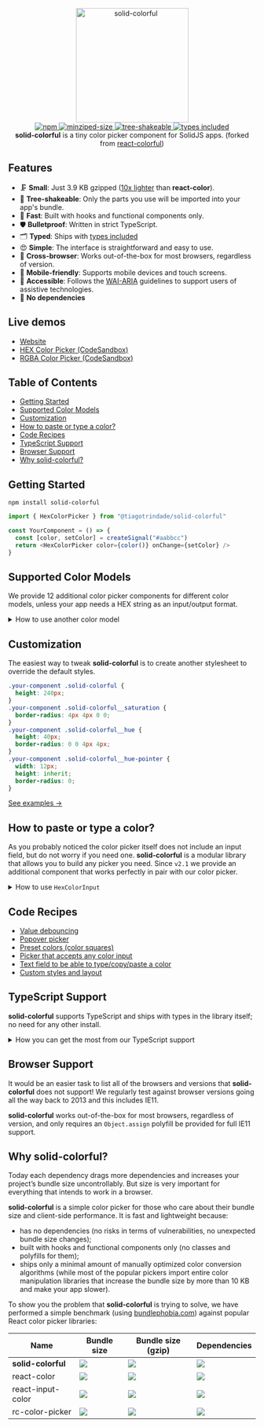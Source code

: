 <div align="center">
  <a href="https://TiagoCavalcante.github.io/solid-colorful">
    <img src="demo/src/assets/design.png" width="229" height="233" alt="solid-colorful" />
  </a>
</div>

<div align="center">
  <a href="https://npmjs.org/package/@tiagotrindade/solid-colorful">
    <img alt="npm" src="https://img.shields.io/npm/v/@tiagotrindade/solid-colorful.svg?labelColor=da248d&color=6ead0a" />
  </a>
  <a href="https://github.com/TiagoCavalcante/solid-colorful/actions">
    <img alt="minziped-size" src="https://badgen.net/bundlephobia/minzip/@tiagotrindade/solid-colorful?labelColor=da248d&color=6ead0a" />
  </a>
  <a href="https://bundlephobia.com/result?p=@tiagotrindade/solid-colorful">
    <img alt="tree-shakeable" src="https://badgen.net/bundlephobia/tree-shaking/@tiagotrindade/solid-colorful?labelColor=da248d&color=6ead0a" />
  </a>
  <a href="https://npmjs.org/package/@tiagotrindade/solid-colorful">
    <img alt="types included" src="https://badgen.net/npm/types/@tiagotrindade/solid-colorful?labelColor=da248d&color=6ead0a" />
  </a>
</div>

<div align="center">
  <strong>solid-colorful</strong> is a tiny color picker component for SolidJS apps. (forked from <a href="https://github.com/omgovich/react-colorful">react-colorful</a>)
</div>

## Features

- 🗜 **Small**: Just 3.9 KB gzipped ([10x lighter](#why-solid-colorful) than **react-color**).
- 🌳 **Tree-shakeable**: Only the parts you use will be imported into your app's bundle.
- 🚀 **Fast**: Built with hooks and functional components only.
- 🛡 **Bulletproof**: Written in strict TypeScript.
- 🗂 **Typed**: Ships with [types included](#typescript-support)
- 😍 **Simple**: The interface is straightforward and easy to use.
- 👫 **Cross-browser**: Works out-of-the-box for most browsers, regardless of version.
- 📲 **Mobile-friendly**: Supports mobile devices and touch screens.
- 💬 **Accessible**: Follows the [WAI-ARIA](https://www.w3.org/WAI/standards-guidelines/aria/) guidelines to support users of assistive technologies.
- 💨 **No dependencies**

## Live demos

- [Website](https://TiagoCavalcante.github.io/solid-colorful)
- [HEX Color Picker (CodeSandbox)](https://codesandbox.io/s/solid-colorful-demo-u5vwp)
- [RGBA Color Picker (CodeSandbox)](https://codesandbox.io/s/solid-colorful-rgb-o9q0t)

## Table of Contents

- [Getting Started](#getting-started)
- [Supported Color Models](#supported-color-models)
- [Customization](#customization)
- [How to paste or type a color?](#how-to-paste-or-type-a-color)
- [Code Recipes](#code-recipes)
- [TypeScript Support](#typescript-support)
- [Browser Support](#browser-support)
- [Why solid-colorful?](#why-solid-colorful)

## Getting Started

```
npm install solid-colorful
```

```js
import { HexColorPicker } from "@tiagotrindade/solid-colorful"

const YourComponent = () => {
  const [color, setColor] = createSignal("#aabbcc")
  return <HexColorPicker color={color()} onChange={setColor} />
}
```

## Supported Color Models

We provide 12 additional color picker components for different color models, unless your app needs a HEX string as an input/output format.

<details>
  <summary>How to use another color model</summary>

#### Available pickers

| Import                      | Value example                      |
| --------------------------- | ---------------------------------- |
| `{ HexColorPicker }`        | `"#ffffff"`                        |
| `{ RgbColorPicker }`        | `{ r: 255, g: 255, b: 255 }`       |
| `{ RgbaColorPicker }`       | `{ r: 255, g: 255, b: 255, a: 1 }` |
| `{ RgbStringColorPicker }`  | `"rgb(255, 255, 255)"`             |
| `{ RgbaStringColorPicker }` | `"rgba(255, 255, 255, 1)"`         |
| `{ HslColorPicker }`        | `{ h: 0, s: 0, l: 100 }`           |
| `{ HslaColorPicker }`       | `{ h: 0, s: 0, l: 100, a: 1 }`     |
| `{ HslStringColorPicker }`  | `"hsl(0, 0%, 100%)"`               |
| `{ HslaStringColorPicker }` | `"hsla(0, 0%, 100%, 1)"`           |
| `{ HsvColorPicker }`        | `{ h: 0, s: 0, v: 100 }`           |
| `{ HsvaColorPicker }`       | `{ h: 0, s: 0, v: 100, a: 1 }`     |
| `{ HsvStringColorPicker }`  | `"hsv(0, 0%, 100%)"`               |
| `{ HsvaStringColorPicker }` | `"hsva(0, 0%, 100%, 1)"`           |

#### Code example

```js
import { RgbColorPicker } from "@tiagotrindade/solid-colorful"

const YourComponent = () => {
  const [color, setColor] = createSignal({ r: 50, g: 100, b: 150 })
  return <RgbColorPicker color={color} onChange={setColor} />
}
```

[Live demo →](https://codesandbox.io/s/solid-colorful-rgb-o9q0t)

</details>

## Customization

The easiest way to tweak **solid-colorful** is to create another stylesheet to override the default styles.

```css
.your-component .solid-colorful {
  height: 240px;
}
.your-component .solid-colorful__saturation {
  border-radius: 4px 4px 0 0;
}
.your-component .solid-colorful__hue {
  height: 40px;
  border-radius: 0 0 4px 4px;
}
.your-component .solid-colorful__hue-pointer {
  width: 12px;
  height: inherit;
  border-radius: 0;
}
```

[See examples →](https://codesandbox.io/s/solid-colorful-customization-demo-mq85z?file=/src/styles.css)

## How to paste or type a color?

As you probably noticed the color picker itself does not include an input field, but do not worry if you need one. **solid-colorful** is a modular library that allows you to build any picker you need. Since `v2.1` we provide an additional component that works perfectly in pair with our color picker.

<details>
  <summary>How to use <code>HexColorInput</code></summary><br />

```js
import { HexColorPicker, HexColorInput } from "@tiagotrindade/solid-colorful"

const YourComponent = () => {
  const [color, setColor] = createSignal("#aabbcc")
  return (
    <div>
      <HexColorPicker color={color()} onChange={setColor} />
      <HexColorInput color={color()} onChange={setColor} />
    </div>
  )
}
```

[Live demo →](https://codesandbox.io/s/solid-colorful-hex-input-demo-0k2fx)

| Property   | Default | Description                                  |
| ---------- | ------- | -------------------------------------------- |
| `alpha`    | `false` | Allows `#rgba` and `#rrggbbaa` color formats |
| `prefixed` | `false` | Enables `#` prefix displaying                |

`HexColorInput` does not have any default styles, but it also accepts all properties that a regular `input` tag does (such as `class`, `placeholder` and `autoFocus`). That means you can place and modify this component as you like. Also, that allows you to combine the color picker and input in different ways:

```jsx
<HexColorInput color={color} onChange={setColor} placeholder="Type a color" prefixed alpha />
```

</details>

## Code Recipes

- [Value debouncing](https://codesandbox.io/s/dgqn0?file=/src/DebouncedPicker.js)
- [Popover picker](https://codesandbox.io/s/opmco?file=/src/PopoverPicker.js)
- [Preset colors (color squares)](https://codesandbox.io/s/bekry?file=/src/SwatchesPicker.js)
- [Picker that accepts any color input](https://codesandbox.io/s/6fp23?file=/src/CustomPicker.js)
- [Text field to be able to type/copy/paste a color](https://codesandbox.io/s/0k2fx?file=/src/App.js)
- [Custom styles and layout](https://codesandbox.io/s/mq85z?file=/src/styles.css)

## TypeScript Support

**solid-colorful** supports TypeScript and ships with types in the library itself; no need for any other install.

<details>
  <summary>How you can get the most from our TypeScript support</summary><br />

While not only typing its own functions and variables, it can also help you type yours. Depending on the component you are using, you can also import the type that is associated with the component. For example, if you are using our HSL color picker component, you can also import the `HSL` type.

```ts
import { HslColorPicker, HslColor } from "@tiagotrindade/solid-colorful";

const myHslValue: HslColor = { h: 0, s: 0, l: 0 };
```

Take a look at [Supported Color Models](#supported-color-models) for more information about the types and color formats you may want to use.

</details>

## Browser Support

It would be an easier task to list all of the browsers and versions that **solid-colorful** does not support! We regularly test against browser versions going all the way back to 2013 and this includes IE11.

**solid-colorful** works out-of-the-box for most browsers, regardless of version, and only requires an `Object.assign` polyfill be provided for full IE11 support.

## Why solid-colorful?

Today each dependency drags more dependencies and increases your project’s bundle size uncontrollably. But size is very important for everything that intends to work in a browser.

**solid-colorful** is a simple color picker for those who care about their bundle size and client-side performance. It is fast and lightweight because:

- has no dependencies (no risks in terms of vulnerabilities, no unexpected bundle size changes);
- built with hooks and functional components only (no classes and polyfills for them);
- ships only a minimal amount of manually optimized color conversion algorithms (while most of the popular pickers import entire color manipulation libraries that increase the bundle size by more than 10 KB and make your app slower).

To show you the problem that **solid-colorful** is trying to solve, we have performed a simple benchmark (using [bundlephobia.com](https://bundlephobia.com)) against popular React color picker libraries:

| Name               | Bundle size                                                                                                                        | Bundle size (gzip)                                                                                                                    | Dependencies                                                                                                                                    |
| ------------------ | ---------------------------------------------------------------------------------------------------------------------------------- | ------------------------------------------------------------------------------------------------------------------------------------- | ----------------------------------------------------------------------------------------------------------------------------------------------- |
| **solid-colorful** | [![](https://badgen.net/bundlephobia/min/@tiagotrindade/solid-colorful?color=6ead0a&label=)](https://bundlephobia.com/result?p=@tiagotrindade/solid-colorful)    | [![](https://badgen.net/bundlephobia/minzip/@tiagotrindade/solid-colorful?color=6ead0a&label=)](https://bundlephobia.com/result?p=@tiagotrindade/solid-colorful)    | [![](https://badgen.net/bundlephobia/dependency-count/@tiagotrindade/solid-colorful?color=6ead0a&label=)](https://bundlephobia.com/result?p=@tiagotrindade/solid-colorful)    |
| react-color        | [![](https://badgen.net/bundlephobia/min/react-color?color=red&label=)](https://bundlephobia.com/result?p=solid-color)             | [![](https://badgen.net/bundlephobia/minzip/react-color?color=red&label=)](https://bundlephobia.com/result?p=solid-color)             | [![](https://badgen.net/bundlephobia/dependency-count/react-color?color=red&label=)](https://bundlephobia.com/result?p=solid-color)             |
| react-input-color  | [![](https://badgen.net/bundlephobia/min/react-input-color?color=red&label=)](https://bundlephobia.com/result?p=react-input-color) | [![](https://badgen.net/bundlephobia/minzip/react-input-color?color=red&label=)](https://bundlephobia.com/result?p=react-input-color) | [![](https://badgen.net/bundlephobia/dependency-count/react-input-color?color=red&label=)](https://bundlephobia.com/result?p=react-input-color) |
| rc-color-picker    | [![](https://badgen.net/bundlephobia/min/rc-color-picker?color=red&label=)](https://bundlephobia.com/result?p=rc-color-picker)     | [![](https://badgen.net/bundlephobia/minzip/rc-color-picker?color=red&label=)](https://bundlephobia.com/result?p=rc-color-picker)     | [![](https://badgen.net/bundlephobia/dependency-count/rc-color-picker?color=red&label=)](https://bundlephobia.com/result?p=rc-color-picker)     |
